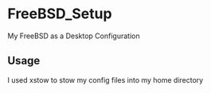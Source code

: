 # FreeBSD_Setup
My FreeBSD as a Desktop Configuration

## Usage
I used xstow to stow my config files into my home directory

